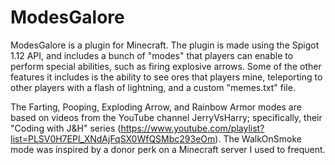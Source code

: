 # ModesGalore

ModesGalore is a plugin for Minecraft. The plugin is made using the Spigot 1.12 API, and includes a bunch of "modes" that players can enable to perform special abilities, such as firing explosive arrows. Some of the other features it includes is the ability to see ores that players mine, teleporting to other players with a flash of lightning, and a custom "memes.txt" file.

The Farting, Pooping, Exploding Arrow, and Rainbow Armor modes are based on videos from the YouTube channel JerryVsHarry; specifically, their "Coding with J&H" series (https://www.youtube.com/playlist?list=PLSV0H7EPl_XNdAjFqSX0WfQSMbc293eOm). The WalkOnSmoke mode was inspired by a donor perk on a Minecraft server I used to frequent.
